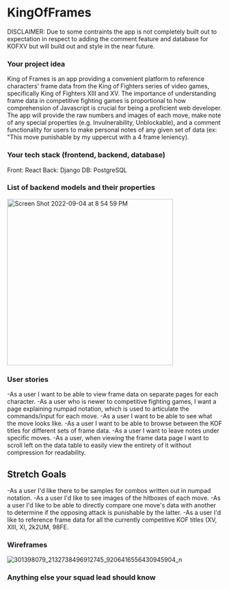 # KingOfFrames

DISCLAIMER:
Due to some contraints the app is not completely built out to expectation in respect to adding the comment feature and database for KOFXV but will build out and style in the near future. 

### Your project idea 
King of Frames is an app providing a convenient platform to reference characters' frame data from the King of Fighters series of video games, specifically King of Fighters XIII and XV. The importance of understanding frame data in competitive fighting games is proportional to how comprehension of Javascript is crucial for being a proficient web developer. The app will provide the raw numbers and images of each move, make note of any special properties (e.g. Invulnerability, Unblockable), and a comment functionality for users to make personal notes of any given set of data (ex: "This move punishable by my uppercut with a 4 frame leniency). 

### Your tech stack (frontend, backend, database)
Front: React
Back: Django
DB: PostgreSQL

### List of backend models and their properties
<img width="388" alt="Screen Shot 2022-09-04 at 8 54 59 PM" src="https://media.git.generalassemb.ly/user/42639/files/fa0bcd16-0f90-4d01-aa2f-eb5363f403e9">

### User stories
-As a user I want to be able to view frame data on separate pages for each character.
-As a user who is newer to competitive fighting games, I want a page explaining numpad notation, which is used to articulate the commands/input for each move.
-As a user I want to be able to see what the move looks like.
-As a user I want to be able to browse between the KOF titles for different sets of frame data.
-As a user I want to leave notes under specific moves.
-As a user, when viewing the frame data page I want to scroll left on the data table to easily view the entirety of it without compression for readability. 

## Stretch Goals
-As a user I'd like there to be samples for combos written out in numpad notation.
-As a user I'd like to see images of the hitboxes of each move.
-As a user I'd like to be able to directly compare one move's data with another to determine if the opposing attack is punishable by the latter.
-As a user I'd like to reference frame data for all the currently competitive KOF titles (XV, XIII, XI, 2k2UM, 98FE.

### Wireframes
![301398079_2132738496912745_9206416556430945904_n](https://media.git.generalassemb.ly/user/42639/files/28ad831b-fbe6-4c95-977c-2a67e1a16bc0)

### Anything else your squad lead should know
